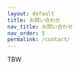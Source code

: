 ```yaml
---
layout: default
title: お問い合わせ
nav_title: お問い合わせ
nav_order: 5
permalink: /contact/
---
```

TBW
